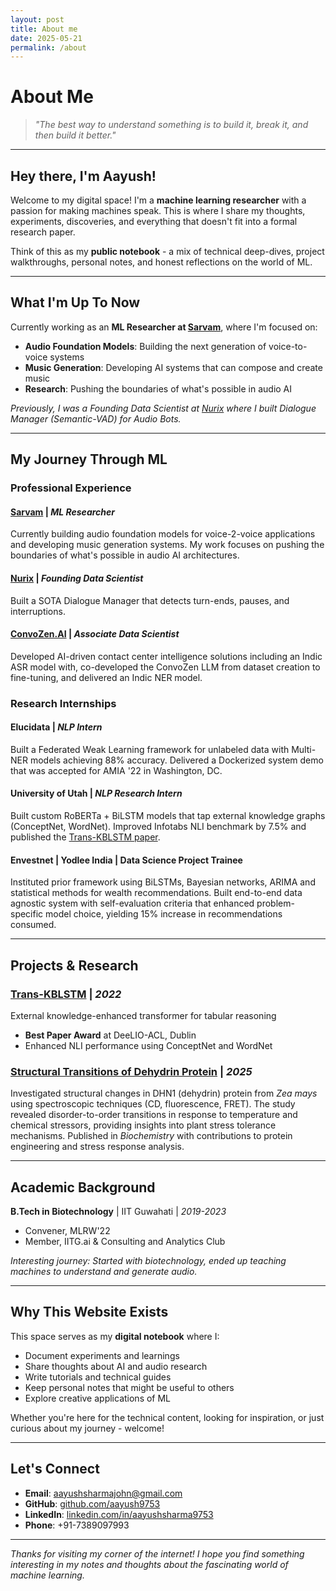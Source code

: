 ```yaml
---
layout: post
title: About me
date: 2025-05-21
permalink: /about
---
```

# About Me

> *"The best way to understand something is to build it, break it, and then build it better."*

---

## Hey there, I'm Aayush!

Welcome to my digital space! I'm a **machine learning researcher** with a passion for making machines speak. This is where I share my thoughts, experiments, discoveries, and everything that doesn't fit into a formal research paper.

Think of this as my **public notebook** - a mix of technical deep-dives, project walkthroughs, personal notes, and honest reflections on the world of ML.

---

## What I'm Up To Now

Currently working as an **ML Researcher at [Sarvam](https://www.sarvam.ai/)**, where I'm focused on:

- **Audio Foundation Models**: Building the next generation of voice-to-voice systems
- **Music Generation**: Developing AI systems that can compose and create music
- **Research**: Pushing the boundaries of what's possible in audio AI

*Previously, I was a Founding Data Scientist at [Nurix](https://www.nurix.ai/) where I built Dialogue Manager (Semantic-VAD) for Audio Bots.*

---

## My Journey Through ML

### **Professional Experience**

#### **[Sarvam](https://www.sarvam.ai/)** | *ML Researcher*
Currently building audio foundation models for voice-2-voice applications and developing music generation systems. My work focuses on pushing the boundaries of what's possible in audio AI architectures.

#### **[Nurix](https://www.nurix.ai/)** | *Founding Data Scientist*
Built a SOTA Dialogue Manager that detects turn-ends, pauses, and interruptions.

#### **[ConvoZen.AI](https://convozen.ai/)** | *Associate Data Scientist*
Developed AI-driven contact center intelligence solutions including an Indic ASR model with, co-developed the ConvoZen LLM from dataset creation to fine-tuning, and delivered an Indic NER model.

### **Research Internships**

#### **Elucidata** | *NLP Intern*
Built a Federated Weak Learning framework for unlabeled data with Multi-NER models achieving 88% accuracy. Delivered a Dockerized system demo that was accepted for AMIA '22 in Washington, DC.

#### **University of Utah** | *NLP Research Intern*
Built custom RoBERTa + BiLSTM models that tap external knowledge graphs (ConceptNet, WordNet). Improved Infotabs NLI benchmark by 7.5% and published the [Trans-KBLSTM paper](https://aclanthology.org/2022.deelio-1.7/).

#### **Envestnet | Yodlee India** | Data Science Project Trainee
Instituted prior framework using BiLSTMs, Bayesian networks, ARIMA and statistical methods for wealth recommendations. Built end-to-end data agnostic system with self-evaluation criteria that enhanced problem-specific model choice, yielding 15% increase in recommendations consumed.

---

## Projects & Research

### **[Trans-KBLSTM](https://aclanthology.org/2022.deelio-1.7/)** | *2022*
External knowledge-enhanced transformer for tabular reasoning
- **Best Paper Award** at DeeLIO-ACL, Dublin
- Enhanced NLI performance using ConceptNet and WordNet

### **[Structural Transitions of Dehydrin Protein](https://pubs.acs.org/doi/full/10.1021/acs.biochem.5c00222)** | *2025*
Investigated structural changes in DHN1 (dehydrin) protein from *Zea mays* using spectroscopic techniques (CD, fluorescence, FRET). The study revealed disorder-to-order transitions in response to temperature and chemical stressors, providing insights into plant stress tolerance mechanisms. Published in *Biochemistry* with contributions to protein engineering and stress response analysis.

---

## Academic Background

**B.Tech in Biotechnology** | IIT Guwahati | *2019-2023*
- Convener, MLRW'22
- Member, IITG.ai & Consulting and Analytics Club

*Interesting journey: Started with biotechnology, ended up teaching machines to understand and generate audio.*

---

## Why This Website Exists

This space serves as my **digital notebook** where I:

- Document experiments and learnings
- Share thoughts about AI and audio research
- Write tutorials and technical guides
- Keep personal notes that might be useful to others
- Explore creative applications of ML

Whether you're here for the technical content, looking for inspiration, or just curious about my journey - welcome!

---

## Let's Connect

- **Email**: aayushsharmajohn@gmail.com
- **GitHub**: [github.com/aayush9753](https://github.com/aayush9753)
- **LinkedIn**: [linkedin.com/in/aayushsharma9753](https://linkedin.com/in/aayushsharma9753)
- **Phone**: +91-7389097993

---

*Thanks for visiting my corner of the internet! I hope you find something interesting in my notes and thoughts about the fascinating world of machine learning.*

